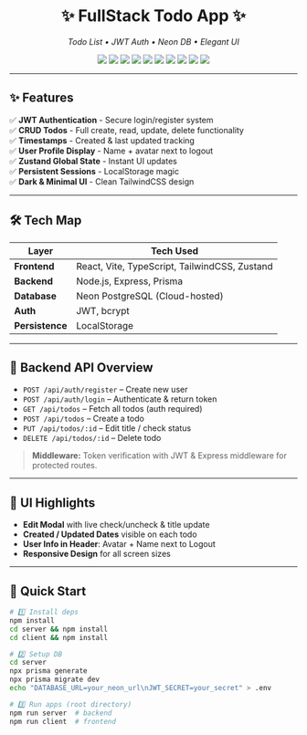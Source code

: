 # <div align="center">✨ FullStack Todo App ✨</div>

<p align="center">
  <em>Todo List • JWT Auth • Neon DB • Elegant UI</em>
</p>

<p align="center">
  <img src="https://img.shields.io/badge/React-61DAFB?logo=react&logoColor=white&style=flat" />
  <img src="https://img.shields.io/badge/Vite-646CFF?logo=vite&logoColor=white&style=flat" />
  <img src="https://img.shields.io/badge/TypeScript-3178C6?logo=typescript&logoColor=white&style=flat" />
  <img src="https://img.shields.io/badge/TailwindCSS-06B6D4?logo=tailwind-css&logoColor=white&style=flat" />
  <img src="https://img.shields.io/badge/Zustand-FFC107?style=flat" />
  <img src="https://img.shields.io/badge/Prisma-2D3748?logo=prisma&logoColor=white&style=flat" />
  <img src="https://img.shields.io/badge/Express-000000?logo=express&logoColor=white&style=flat" />
  <img src="https://img.shields.io/badge/Neon_PostgreSQL-008080?logo=postgresql&logoColor=white&style=flat" />
  <img src="https://img.shields.io/badge/JWT-black?logo=json-web-tokens&style=flat" />
  <img src="https://img.shields.io/badge/LocalStorage-FFA500?style=flat" />
</p>

---

## ✨ Features

✅ **JWT Authentication** - Secure login/register system  
✅ **CRUD Todos** - Full create, read, update, delete functionality  
✅ **Timestamps** - Created & last updated tracking  
✅ **User Profile Display** - Name + avatar next to logout  
✅ **Zustand Global State** - Instant UI updates  
✅ **Persistent Sessions** - LocalStorage magic  
✅ **Dark & Minimal UI** - Clean TailwindCSS design  

---

## 🛠 Tech Map

| Layer           | Tech Used                                     |
| --------------- | --------------------------------------------- |
| **Frontend**    | React, Vite, TypeScript, TailwindCSS, Zustand |
| **Backend**     | Node.js, Express, Prisma                      |
| **Database**    | Neon PostgreSQL (Cloud-hosted)                |
| **Auth**        | JWT, bcrypt                                   |
| **Persistence** | LocalStorage                                  |

---

## 🔌 Backend API Overview

* `POST /api/auth/register` – Create new user
* `POST /api/auth/login` – Authenticate & return token
* `GET /api/todos` – Fetch all todos (auth required)
* `POST /api/todos` – Create a todo
* `PUT /api/todos/:id` – Edit title / check status
* `DELETE /api/todos/:id` – Delete todo

> **Middleware:** Token verification with JWT & Express middleware for protected routes.

---

## 🎨 UI Highlights

* **Edit Modal** with live check/uncheck & title update
* **Created / Updated Dates** visible on each todo
* **User Info in Header**: Avatar + Name next to Logout
* **Responsive Design** for all screen sizes

---

## 🚀 Quick Start

```bash
# 1️⃣ Install deps
npm install
cd server && npm install
cd client && npm install

# 2️⃣ Setup DB
cd server
npx prisma generate
npx prisma migrate dev
echo "DATABASE_URL=your_neon_url\nJWT_SECRET=your_secret" > .env

# 3️⃣ Run apps (root directory)
npm run server  # backend
npm run client  # frontend
```
